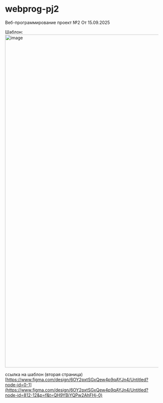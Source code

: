 # webprog-pj2
Веб-программирование проект №2 От 15.09.2025

Шаблон:
<img width="1949" height="1092" alt="image" src="https://github.com/user-attachments/assets/2d2dd4b3-70da-4bad-b2d8-a60516976a2b" />

ссылка на шаблон (вторая страница)  [https://www.figma.com/design/6OY2pxtSGxQew4p9qAYJn4/Untitled?node-id=0-1](https://www.figma.com/design/6OY2pxtSGxQew4p9qAYJn4/Untitled?node-id=812-12&p=f&t=QH9YBiYQPw2AhFHj-0)
